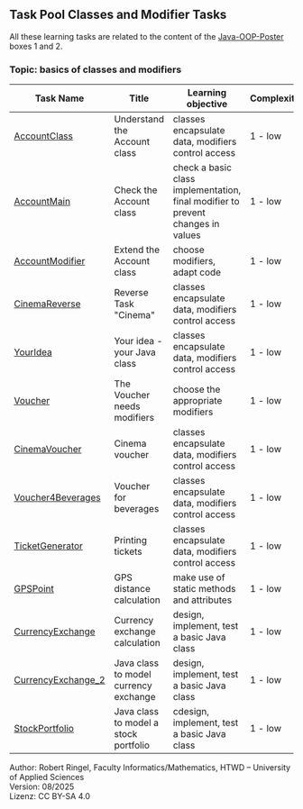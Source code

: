 ## Task Pool Classes and Modifier Tasks

All these learning tasks are related to the content of the [Java-OOP-Poster](../JavaPosterOOP_engl.pdf) boxes 1 and 2. 

### Topic: basics of classes and modifiers


| **Task Name**                                    | **Title**                         | **Learning objective**                                      | **Complexity** | **Task type**          |
| ------------------------------------------------ | --------------------------------- | ----------------------------------------------------------- | -------------- | ---------------------- |
| [AccountClass](AccountClass.md)                  | Understand the Account class      | classes encapsulate data, modifiers control access          | 1 - low        | worked out example     |
| [AccountMain](AccountMain.md)                    | Check the Account class           | check a basic class implementation, final modifier to prevent changes in values| 1 - low | completion task |
| [AccountModifier](AccountModifier.md)            | Extend the Account class          | choose modifiers, adapt code                                | 1 - low        | completion task        |
| [CinemaReverse](CinemaReverse.md)                | Reverse Task "Cinema"             | classes encapsulate data, modifiers control access          | 1 - low        | reverse task           | 
| [YourIdea](YourIdea.md)                          | Your idea - your Java class       | classes encapsulate data, modifiers control access          | 1 - low        | non-specific goal task |
| [Voucher](Voucher.md)                            | The Voucher needs modifiers       | choose the appropriate modifiers                            | 1 - low        | completion task        |
| [CinemaVoucher](CinemaVoucher.md)                | Cinema voucher                    | classes encapsulate data, modifiers control access          | 1 - low        | imitation task         |
| [Voucher4Beverages](Voucher4Beverages.md)        | Voucher for beverages             | classes encapsulate data, modifiers control access          | 1 - low        | imitation task         |
| [TicketGenerator](TicketGenerator.md)            | Printing tickets                  | classes encapsulate data, modifiers control access          | 1 - low        | worked out example     |
| [GPSPoint](GPSPoint.md)                          | GPS distance calculation          | make use of static methods and attributes                   | 1 - low        | completion task        |
| [CurrencyExchange](CurrencyExchange.md)          | Currency exchange calculation     | design, implement, test a basic Java class                  | 1 - low        | conventional task      |
| [CurrencyExchange_2](CurrencyExchange_2.md)      | Java class to model currency exchange | design, implement, test a basic Java class              | 1 - low        | conventional task      |
| [StockPortfolio](StockPortfolio.md)              | Java class to model a stock portfolio | cdesign, implement, test a basic Java class             | 1 - low        | conventional task      |

Author: Robert Ringel, Faculty Informatics/Mathematics, HTWD – University of Applied Sciences  
Version: 08/2025  
Lizenz: CC BY-SA 4.0

